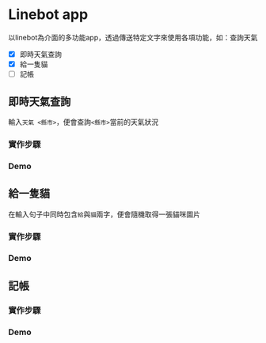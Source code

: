 # Linebot app
以linebot為介面的多功能app，透過傳送特定文字來使用各項功能，如：查詢天氣
- [x] 即時天氣查詢
- [x] 給一隻貓
- [ ] 記帳
## 即時天氣查詢
輸入`天氣 <縣市>`，便會查詢`<縣市>`當前的天氣狀況
### 實作步驟
### Demo
## 給一隻貓
在輸入句子中同時包含`給`與`貓`兩字，便會隨機取得一張貓咪圖片
### 實作步驟
### Demo
## 記帳
### 實作步驟
### Demo
